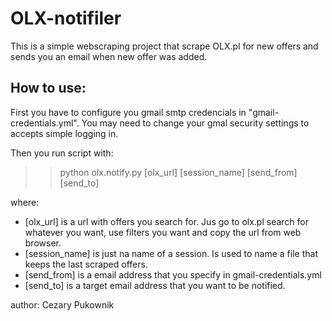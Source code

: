 # OLX-notifiler

This is a simple webscraping project that scrape OLX.pl for new offers and sends you an email when new offer was added.

## How to use:

First you have to configure you gmail smtp credencials in "gmail-credentials.yml".
You may need to change your gmal security settings to accepts simple logging in.

Then you run script with:

>> python olx.notify.py [olx_url] [session_name] [send_from] [send_to]

where:
- [olx_url] is a url with offers you search for. Jus go to olx.pl search for whatever you want, use filters you want and copy the url from web browser.
- [session_name] is just na name of a session. Is used to name a file that keeps the last scraped offers.
- [send_from] is a email address that you specify in gmail-credentials.yml
- [send_to] is a target email address that you want to be notified.

author: Cezary Pukownik